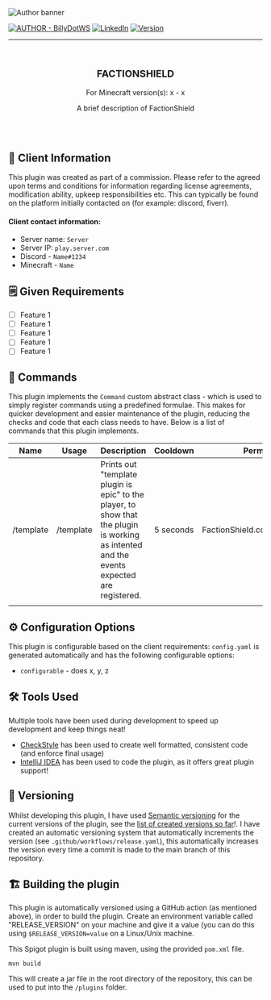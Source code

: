 ![Author banner](https://i.imgur.com/2Pqnm9N.png)

[![AUTHOR - BillyDotWS](https://img.shields.io/static/v1?label=AUTHOR&message=BillyDotWS&color=2ea44f&style=for-the-badge&logo=discord+)](https://billy.ws) [![LinkedIn][linkedin-shield]][linkedin-url] [![Version](https://img.shields.io/github/v/release/MinecraftFreelance/FactionShield?label=VERSION&style=for-the-badge)](https://img.shields.io/github/v/release/MinecraftFreelance/ParkourPlugin?label=VERSION&style=for-the-badge)

---
<br>
<h3 align="center" style="font-size: 2vw;
  text-transform: uppercase;
  text-align: center;
  line-height: 1;
  ">
  FactionShield
</h3>
<p align="center">For Minecraft version(s): x - x</p>
<p  align="center">A brief description of FactionShield</p>
<br>
<br>

## 🙏 Client Information

This plugin was created as part of a commission. Please refer to the agreed upon terms and conditions for information regarding license agreements, modification ability, upkeep responsibilities etc. This can typically be found on the platform initially contacted on (for example: discord, fiverr).

#### Client contact information:

- Server name: `Server`
- Server IP: `play.server.com`
- Discord - `Name#1234`
- Minecraft - `Name`

## 🗒️ Given Requirements

- [ ] Feature 1
- [ ] Feature 1
- [ ] Feature 1
- [ ] Feature 1
- [ ] Feature 1

## 🤖 Commands

This plugin implements the `Command` custom abstract class - which is used to simply register commands using a predefined formulae. This makes for quicker development and easier maintenance of the plugin, reducing the checks and code that each class needs to have. Below is a list of commands that
this plugin implements.

| Name | Usage | Description | Cooldown | Permission |
|------|-------|-------------|----------|------------|
|/template|/template|Prints out "template plugin is epic" to the player, to show that the plugin is working as intented and the events expected are registered.|5 seconds|FactionShield.command.template|
|      |       |             |          |            |

## ⚙️ Configuration Options

This plugin is configurable based on the client requirements:
`config.yaml` is generated automatically and has the following configurable options:

- `configurable` - does x, y, z

## 🛠️ Tools Used

Multiple tools have been used during development to speed up development and keep things neat!

- [CheckStyle](https://plugins.jetbrains.com/plugin/1065-checkstyle-idea) has been used to create well formatted, consistent code (and enforce final usage)
- [IntelliJ IDEA](https://www.jetbrains.com/idea/old/) has been used to code the plugin, as it offers great plugin support!

## 👣 Versioning

Whilst developing this plugin, I have used [Semantic versioning](http://semver.org/) for the current versions of the plugin, see the [list of created versions so far](https://github.com/MinecraftFreelance/FactionShield/tags)!. I have created an automatic versioning system that automatically
increments the version (see `.github/workflows/release.yaml`), this automatically increases the version every time a commit is made to the main branch of this repository.

## 🏗️ Building the plugin

This plugin is automatically versioned using a GitHub action (as mentioned above), in order to build the plugin. Create an environment variable called "RELEASE_VERSION" on your machine and give it a value (you can do this using `$RELEASE_VERSION=value` on a Linux/Unix machine.

This Spigot plugin is built using maven, using the provided `pom.xml` file.

```
mvn build
```

This will create a jar file in the root directory of the repository, this can be used to put into the `/plugins` folder.

[linkedin-shield]: https://img.shields.io/badge/-LinkedIn-black.svg?style=for-the-badge&logo=linkedin&colorB=555

[linkedin-url]: https://www.linkedin.com/in/billy-robinson-a6486714a/
